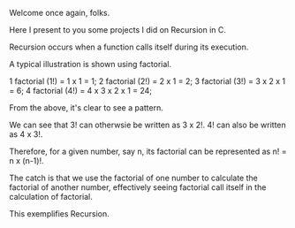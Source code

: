 Welcome once again, folks.

Here I present to you some projects I did on Recursion in C.

Recursion occurs when a function calls itself during its execution.

A typical illustration is shown using factorial.

1 factorial (1!) = 1 x 1 = 1;
2 factorial (2!) = 2 x 1 = 2;
3 factorial (3!) = 3 x 2 x 1 = 6;
4 factorial (4!) = 4 x 3 x 2 x 1 = 24;

From the  above, it's clear to see a pattern.

We can see that 3! can otherwsie be written as 3 x 2!.
4! can also be written as 4 x 3!.

Therefore, for a given number, say n, its factorial can be represented as n! = n x (n-1)!.

The catch is that we use the factorial of one number to calculate the factorial of another
number, effectively seeing factorial call itself in the calculation of factorial.


This exemplifies Recursion.
